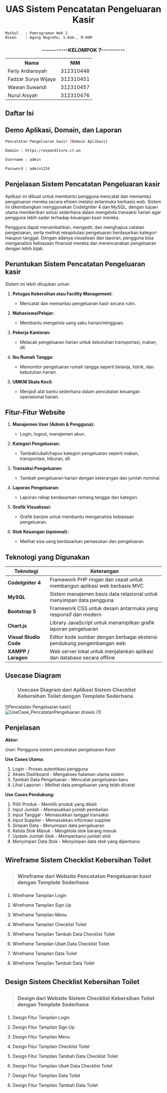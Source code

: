 
<h1 align="center" font-weight="bold"> UAS Sistem Pencatatan Pengeluaran Kasir</h1>

```
Matkul   : Pemrograman Web 2
Dosen    : Agung Nugroho, S.Kom., M.KOM
```

<h3 align="center">-----------KELOMPOK 7----------</h3>
<table align="center">
   <tr>
      <th>Nama</th>
      <th>NIM</th>
   </tr>
   <tr>
      <td>Ferly Ardiansyah</td>
      <td>312310448</td>
   </tr>
      <tr>
      <td>Fadzar Surya Wijaya</td>
      <td>312310451</td>
   </tr>
      <tr>
      <td>Wawan Suwandi</td>
      <td>312310457</td>
    </tr>
          <tr>
      <td>Nurul Aisyah</td>
      <td>312310476</td>
   </tr>
</table>

  ## **Daftar Isi**


 
<h2>Demo Aplikasi, Domain, dan Laporan</h2>

```bash
Pencatatan Pengeluaran kasir (Domain Aplikasi)

Domain : https://expenditure.ct.ws

Username : admin

Password : admin1234
```
 <h2>Penjelasan  Sistem Pencatatan Pengeluaran kasir</h2>
 
Aplikasi ini dibuat untuk membantu pengguna mencatat dan memantau pengeluaran mereka secara efisien melalui antarmuka berbasis web. Sistem ini dikembangkan menggunakan CodeIgniter 4 dan MySQL, dengan tujuan utama memberikan solusi sederhana dalam mengelola transaksi harian agar pengguna lebih sadar terhadap keuangan kasir mereka.

Pengguna dapat menambahkan, mengedit, dan menghapus catatan pengeluaran, serta melihat rekapitulasi pengeluaran berdasarkan kategori maupun tanggal. Dengan adanya visualisasi dan laporan, pengguna bisa menganalisis kebiasaan finansial mereka dan merencanakan pengeluaran dengan lebih bijak.

## **Peruntukan Sistem Pencatatan Pengeluaran kasir**

Sistem ini lebih ditujukan untuk:

1. **Petugas Kebersihan atau Facility Management:**

   - Mencatat dan memantau pengeluaran kasir secara rutin.

2. **Mahasiswa/Pelajar:**

   - Membantu mengelola uang saku harian/mingguan.

3. **Pekerja Kantoran:**

   - Melacak pengeluaran harian untuk kebutuhan transportasi, makan, dll.

4. **Ibu Rumah Tangga:**

   - Memonitor pengeluaran rumah tangga seperti belanja, listrik, dan kebutuhan harian.

5. **UMKM Skala Kecil:**
   - Menjadi alat bantu sederhana dalam pencatatan keuangan operasional harian.

## **Fitur-Fitur Website**

1. **Manajemen User (Admin & Pengguna):**

   -  Login, logout, manajemen akun.

2. **Kategori Pengeluaran:**

   - Tambah/ubah/hapus kategori pengeluaran seperti makan, transportasi, hiburan, dll.

3. **Transaksi Pengeluaran:**

   - Tambah pengeluaran harian dengan keterangan dan jumlah nominal.
4. **Laporan Pengeluaran:**

   - Laporan rekap berdasarkan rentang tanggal dan kategori.

5. **Grafik Visualisasi:**

   - Grafik bar/pie untuk membantu menganalisis kebiasaan pengeluaran.

6. **Stok Keuangan (opsional):**
   - Melihat sisa uang berdasarkan pemasukan dan pengeluaran.


## Teknologi yang Digunakan

| Teknologi         | Keterangan                                                                 |
|-------------------|-----------------------------------------------------------------------------|
| **CodeIgniter 4** | Framework PHP ringan dan cepat untuk membangun aplikasi web berbasis MVC   |
| **MySQL**         | Sistem manajemen basis data relasional untuk menyimpan data pengguna       |
| **Bootstrap 5**   | Framework CSS untuk desain antarmuka yang responsif dan modern             |
| **Chart.js**      | Library JavaScript untuk menampilkan grafik laporan pengeluaran            |
| **Visual Studio Code** | Editor kode sumber dengan berbagai ekstensi pendukung pengembangan web |
| **XAMPP / Laragon** | Web server lokal untuk menjalankan aplikasi dan database secara offline  |


<h2>Usecase Diagram</h2>

> <h3>Usecase Diagram dari Aplikasi Sistem Checklist Kebersihan Toilet dengan Template Sederhana</h3>

![Pencatatan Pengeluaran kasir]![UseCase_PencatatanPengeluaran drawio (1)](https://github.com/user-attachments/assets/9d514813-0873-4b0c-b5d4-bedffde80ae0)


<h2>Penjelasan</h2>

**Aktor:**

User: Pengguna sistem pencatatan pengeluaran Kasir

**Use Cases Utama:**

1. Login - Proses autentikasi pengguna
2. Akses Dashboard - Mengakses halaman utama sistem
3. Tambah Data Pengeluaran - Mencatat pengeluaran baru
4. Lihat Laporan - Melihat data pengeluaran yang telah dicatat

**Use Cases Pendukung:**

1. Pilih Produk - Memilih produk yang dibeli
2. Input Jumlah - Memasukkan jumlah pembelian
3. Input Tanggal - Memasukkan tanggal transaksi
4. Input Supplier - Memasukkan informasi supplier
5. Simpan Data - Menyimpan data pengeluaran
6. Kelola Stok Masuk - Mengelola stok barang masuk
7. Update Jumlah Stok - Memperbarui jumlah stok
8. Menyimpan Data Stok - Menyimpan data stok yang diperbarui


# <h2>Wireframe Sistem Checklist Kebersihan Toilet<h2>

> <h3>Wireframe dari Website Pencatatan Pengeluaran kasir dengan Template Sederhana<h3>

1. Wireframe Tampilan Login



2. Wireframe Tampilan Sign Up



3. Wireframe Tampilan Menu



4. Wireframe Tampilan Checklist Toilet



5. Wireframe Tampilan Tambah Data Checklist Toilet
   


6. Wireframe Tampilan Ubah Data Checklist Toilet
   

7. Wireframe Tampilan Data Toilet



8. Wireframe Tampilan Tambah Data Toilet
   


# <h2>Design Sistem Checklist Kebersihan Toilet<h2>

> <h3>Design dari Website Sistem Checklist Kebersihan Toilet dengan Template Sederhana<h3>

1. Design Fitur Tampilan Login



2. Design Fitur Tampilan Sign Up



3. Design Fitur Tampilan Menu
   


4. Design Fitur Tampilan Checklist Toilet
   


5. Design Fitur Tampilan Tambah Data Checklist Toilet
   


6. Design Fitur Tampilan Ubah Data Checklist Toilet



7. Design Fitur Tampilan Data Toilet
   


8. Design Fitur Tampilan Tambah Data Toilet

